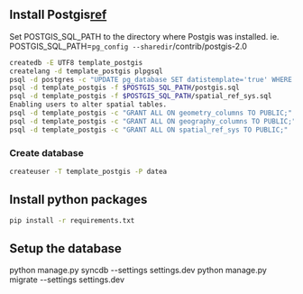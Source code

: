 
## Install Postgis[ref](https://docs.djangoproject.com/en/dev/ref/contrib/gis/install/postgis/)

Set POSTGIS_SQL_PATH to the directory where Postgis was installed. ie. POSTGIS_SQL_PATH=`pg_config --sharedir`/contrib/postgis-2.0
```bash
createdb -E UTF8 template_postgis
createlang -d template_postgis plpgsql
psql -d postgres -c "UPDATE pg_database SET datistemplate='true' WHERE datname='template_postgis';"
psql -d template_postgis -f $POSTGIS_SQL_PATH/postgis.sql
psql -d template_postgis -f $POSTGIS_SQL_PATH/spatial_ref_sys.sql
Enabling users to alter spatial tables.
psql -d template_postgis -c "GRANT ALL ON geometry_columns TO PUBLIC;"
psql -d template_postgis -c "GRANT ALL ON geography_columns TO PUBLIC;"
psql -d template_postgis -c "GRANT ALL ON spatial_ref_sys TO PUBLIC;"
```

### Create database
```bash
createuser -T template_postgis -P datea
```


## Install python packages

```bash
pip install -r requirements.txt
```

## Setup the database
python manage.py syncdb --settings settings.dev
python manage.py migrate --settings settings.dev

